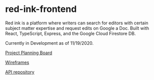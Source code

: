 # red-ink-frontend

Red ink is a platform where writers can search for editors with certain subject matter expertise and request edits on Google a Doc. Built with React, TypeScript, Express, and the Google Cloud Firestore DB.

Currently in Development as of 11/19/2020.

[Project Planning Board](https://www.notion.so/ae18c13168bf48d1b46de7362bcd9d7f?v=f2758a96206a49e2a3974548d2580d6f)

[Wireframes](https://www.figma.com/file/J0frQ2S3rivaZM49ga6xVC/red-ink?node-id=0%3A1)

[API repository](https://github.com/samuel-casey/red-ink-api)
